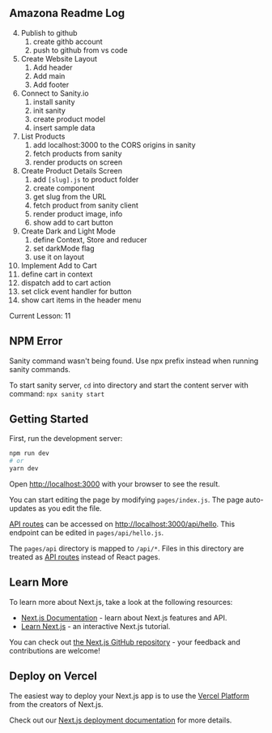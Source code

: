 ## Amazona Readme Log

4. Publish to github
   1. create githb account
   2. push to github from vs code
5. Create Website Layout
   1. Add header
   2. Add main
   3. Add footer
6. Connect to Sanity.io
   1. install sanity
   2. init sanity
   3. create product model
   4. insert sample data
7. List Products
   1. add localhost:3000 to the CORS origins in sanity
   2. fetch products from sanity
   3. render products on screen
8. Create Product Details Screen
   1. add `[slug].js` to product folder
   2. create component
   3. get slug from the URL
   4. fetch product from sanity client
   5. render product image, info
   6. show add to cart button
9. Create Dark and Light Mode
   1. define Context, Store and reducer
   2. set darkMode flag
   3. use it on layout
10. Implement Add to Cart
   1. define cart in context
   2. dispatch add to cart action
   3. set click event handler for button
   4. show cart items in the header menu

Current Lesson: 11

## NPM Error

Sanity command wasn't being found. Use npx prefix instead when running sanity commands.

To start sanity server, `cd` into directory and start the content server with command: `npx sanity start`

## Getting Started

First, run the development server:

```bash
npm run dev
# or
yarn dev
```

Open [http://localhost:3000](http://localhost:3000) with your browser to see the result.

You can start editing the page by modifying `pages/index.js`. The page auto-updates as you edit the file.

[API routes](https://nextjs.org/docs/api-routes/introduction) can be accessed on [http://localhost:3000/api/hello](http://localhost:3000/api/hello). This endpoint can be edited in `pages/api/hello.js`.

The `pages/api` directory is mapped to `/api/*`. Files in this directory are treated as [API routes](https://nextjs.org/docs/api-routes/introduction) instead of React pages.

## Learn More

To learn more about Next.js, take a look at the following resources:

- [Next.js Documentation](https://nextjs.org/docs) - learn about Next.js features and API.
- [Learn Next.js](https://nextjs.org/learn) - an interactive Next.js tutorial.

You can check out [the Next.js GitHub repository](https://github.com/vercel/next.js/) - your feedback and contributions are welcome!

## Deploy on Vercel

The easiest way to deploy your Next.js app is to use the [Vercel Platform](https://vercel.com/new?utm_medium=default-template&filter=next.js&utm_source=create-next-app&utm_campaign=create-next-app-readme) from the creators of Next.js.

Check out our [Next.js deployment documentation](https://nextjs.org/docs/deployment) for more details.
